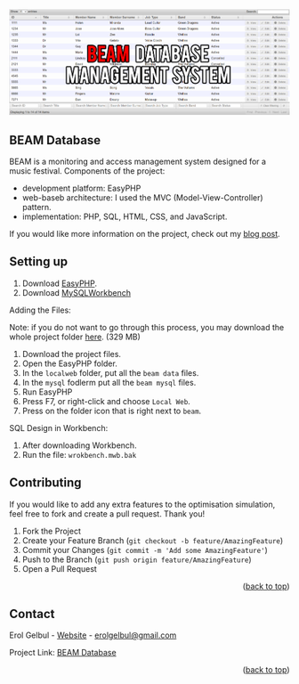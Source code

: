 <div id="top"></div>

<div style="text-align:center"><img src="images/table_coverv2.png" /></div>

<!-- ABOUT THE PROJECT -->
## BEAM Database

BEAM is a monitoring and access management system designed for a music festival. Components of the project:
* development platform: EasyPHP
* web-baseb architecture: I used the MVC (Model-View-Controller) pattern. 
* implementation: PHP, SQL, HTML, CSS, and JavaScript.

If you would like more information on the project, check out my [blog post](https://erolgelbul.com/project-blog/beam).


<!-- ABSTRACT -->
## Setting up

1. Download [EasyPHP](https://www.easyphp.org/download.php).
2. Download [MySQLWorkbench](https://www.mysql.com/products/workbench/)


Adding the Files:

Note: if you do not want to go through this process, you may download the whole project folder [here](https://drive.google.com/drive/folders/135neGBZI4K0YRZd1GTQ32AlHso64hbRT?usp=sharing). (329 MB)

1. Download the project files.
2. Open the EasyPHP folder.
3. In the `localweb` folder, put all the `beam data` files.
4. In the `mysql` fodlerm put all the `beam mysql` files.
5. Run EasyPHP
6. Press F7, or right-click and choose `Local Web`.
7. Press on the folder icon that is right next to `beam`.


SQL Design in Workbench:

1. After downloading Workbench.
2. Run the file: `wrokbench.mwb.bak`


<!-- CONTRIBUTING -->
## Contributing

If you would like to add any extra features to the optimisation simulation, feel free to fork and create a pull request. Thank you!

1. Fork the Project
2. Create your Feature Branch (`git checkout -b feature/AmazingFeature`)
3. Commit your Changes (`git commit -m 'Add some AmazingFeature'`)
4. Push to the Branch (`git push origin feature/AmazingFeature`)
5. Open a Pull Request

<p align="right">(<a href="#top">back to top</a>)</p>




<!-- CONTACT -->
## Contact

Erol Gelbul - [Website](http://www.erolgelbul.com) - erolgelbul@gmail.com

Project Link: [BEAM Database](https://github.com/ErolGelbul/beam_database)

<p align="right">(<a href="#top">back to top</a>)</p>

